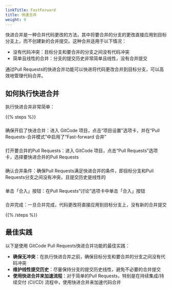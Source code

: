 ```yaml
---
linkTitle: FastForward
title: 快速合并
weight: 9
---
```


快进合并是一种合并代码更改的方法，其中将要合并的分支的更改直接应用到目标分支上，而不创建新的合并提交。这种合并适用于以下情况：

- 没有代码冲突：目标分支和要合并的分支之间没有代码冲突
- 简单且线性的合并：分支的提交历史非常简单且线性，没有合并提交

通过Pull Requests的快进合并功能可以快进将代码更改合并到目标分支，可以高效地管理代码合并。

## 如何执行快进合并

执行快进合并非常简单：

{{% steps %}}

### 
确保开启了快进合并：进入 GitCode 项目，点击“项目设置”选项卡，并在“Pull Requests-合并模式”中启用了“Fast-forward 合井”

### 
打开要合并的Pull Requests：进入 GitCode 项目，点击“Pull Requests”选项卡，选择要快进合并的Pull Requests

### 
确认合并条件：确保Pull Requests满足快进合并的条件，即目标分支和Pull Requests分支之间没有冲突，且提交历史是线性的

### 
单击「合入」按钮：在Pull Requests“讨论”选项卡中单击「合入」按钮

### 
合并完成：一旦合并完成，代码更改将直接应用到目标分支上，没有新的合并提交

{{% /steps %}}

## 最佳实践

以下是使用 GitCode Pull Requests快进合并功能的最佳实践：

- **确保无冲突**：在执行快进合并之前，确保目标分支和要合并的分支之间没有代码冲突
- **维护线性提交历史**：尽量保持分支的提交历史线性，避免不必要的合并提交
- **使用快进合并来加速流程**：对于简单的Pull Requests，特别是在持续集成/持续交付 (CI/CD) 流程中，使用快进合并来加速代码合并